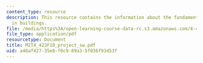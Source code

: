```yaml
---
content_type: resource
description: This resource contains the information about the fundamentals of energy
  in buildings.
file: /media/https%3A/open-learning-course-data-rc.s3.amazonaws.com/4-42j-fundamentals-of-energy-in-buildings-fall-2010/a46af42735e8f0c989a35f036f93d53f_MIT4_42JF10_project_sw.pdf
file_type: application/pdf
resourcetype: Document
title: MIT4_42JF10_project_sw.pdf
uid: a46af427-35e8-f0c9-89a3-5f036f93d53f
---
```


